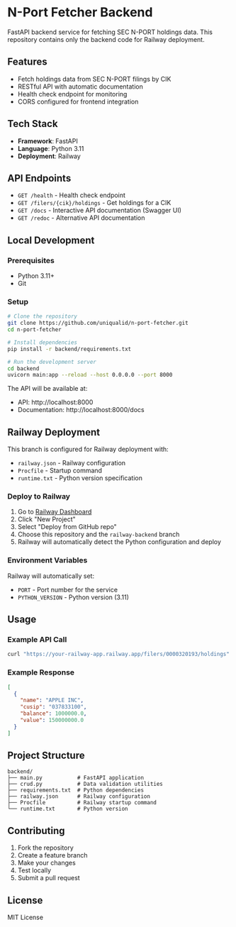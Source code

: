 # N-Port Fetcher Backend

FastAPI backend service for fetching SEC N-PORT holdings data. This repository contains only the backend code for Railway deployment.

## Features

- Fetch holdings data from SEC N-PORT filings by CIK
- RESTful API with automatic documentation
- Health check endpoint for monitoring
- CORS configured for frontend integration

## Tech Stack

- **Framework**: FastAPI
- **Language**: Python 3.11
- **Deployment**: Railway

## API Endpoints

- `GET /health` - Health check endpoint
- `GET /filers/{cik}/holdings` - Get holdings for a CIK
- `GET /docs` - Interactive API documentation (Swagger UI)
- `GET /redoc` - Alternative API documentation

## Local Development

### Prerequisites

- Python 3.11+
- Git

### Setup

```bash
# Clone the repository
git clone https://github.com/uniqualid/n-port-fetcher.git
cd n-port-fetcher

# Install dependencies
pip install -r backend/requirements.txt

# Run the development server
cd backend
uvicorn main:app --reload --host 0.0.0.0 --port 8000
```

The API will be available at:
- API: http://localhost:8000
- Documentation: http://localhost:8000/docs

## Railway Deployment

This branch is configured for Railway deployment with:

- `railway.json` - Railway configuration
- `Procfile` - Startup command
- `runtime.txt` - Python version specification

### Deploy to Railway

1. Go to [Railway Dashboard](https://railway.app/dashboard)
2. Click "New Project"
3. Select "Deploy from GitHub repo"
4. Choose this repository and the `railway-backend` branch
5. Railway will automatically detect the Python configuration and deploy

### Environment Variables

Railway will automatically set:
- `PORT` - Port number for the service
- `PYTHON_VERSION` - Python version (3.11)

## Usage

### Example API Call

```bash
curl "https://your-railway-app.railway.app/filers/0000320193/holdings"
```

### Example Response

```json
[
  {
    "name": "APPLE INC",
    "cusip": "037833100",
    "balance": 1000000.0,
    "value": 150000000.0
  }
]
```

## Project Structure

```
backend/
├── main.py           # FastAPI application
├── crud.py           # Data validation utilities
├── requirements.txt  # Python dependencies
├── railway.json      # Railway configuration
├── Procfile          # Railway startup command
└── runtime.txt       # Python version
```

## Contributing

1. Fork the repository
2. Create a feature branch
3. Make your changes
4. Test locally
5. Submit a pull request

## License

MIT License
